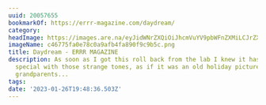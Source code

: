 ```yaml
---
uuid: 20057655
bookmarkOf: https://errr-magazine.com/daydream/
category:
headImage: https://images.are.na/eyJidWNrZXQiOiJhcmVuYV9pbWFnZXMiLCJrZXkiOiIyMDA1NzY1NS9vcmlnaW5hbF9jNDY3NzVmYTBlNzhjMGE5YWZiNGZhODkwZjljOWI1Yy5wbmciLCJlZGl0cyI6eyJyZXNpemUiOnsid2lkdGgiOjEyMDAsImhlaWdodCI6MTIwMCwiZml0IjoiaW5zaWRlIiwid2l0aG91dEVubGFyZ2VtZW50Ijp0cnVlfSwid2VicCI6eyJxdWFsaXR5Ijo5MH0sImpwZWciOnsicXVhbGl0eSI6OTB9LCJyb3RhdGUiOm51bGx9fQ==?bc=0
imageName: c46775fa0e78c0a9afb4fa890f9c9b5c.png
title: Daydream - ERRR MAGAZINE
description: As soon as I got this roll back from the lab I knew it has something
  special with those strange tones, as if it was an old holiday picture taken by your
  grandparents...
tags:
date: '2023-01-26T19:48:36.503Z'
---
```

